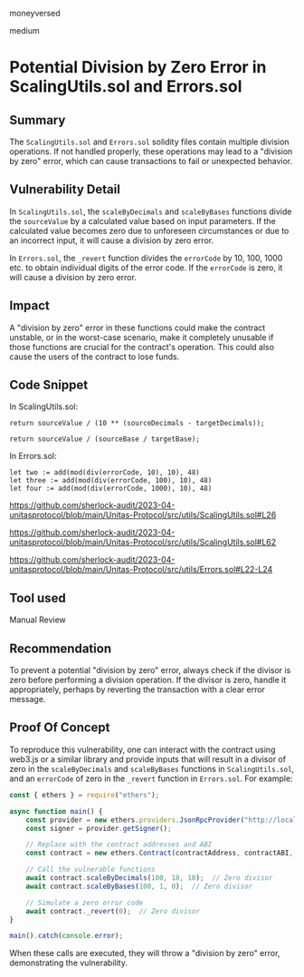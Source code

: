 moneyversed

medium

# Potential Division by Zero Error in ScalingUtils.sol and Errors.sol

## Summary

The `ScalingUtils.sol` and `Errors.sol` solidity files contain multiple division operations. If not handled properly, these operations may lead to a "division by zero" error, which can cause transactions to fail or unexpected behavior.

## Vulnerability Detail

In `ScalingUtils.sol`, the `scaleByDecimals` and `scaleByBases` functions divide the `sourceValue` by a calculated value based on input parameters. If the calculated value becomes zero due to unforeseen circumstances or due to an incorrect input, it will cause a division by zero error.

In `Errors.sol`, the `_revert` function divides the `errorCode` by 10, 100, 1000 etc. to obtain individual digits of the error code. If the `errorCode` is zero, it will cause a division by zero error.

## Impact

A "division by zero" error in these functions could make the contract unstable, or in the worst-case scenario, make it completely unusable if those functions are crucial for the contract's operation. This could also cause the users of the contract to lose funds.

## Code Snippet

In ScalingUtils.sol:

```solidity
return sourceValue / (10 ** (sourceDecimals - targetDecimals));
```
```solidity
return sourceValue / (sourceBase / targetBase);
```
In Errors.sol:

```solidity
let two := add(mod(div(errorCode, 10), 10), 48)
let three := add(mod(div(errorCode, 100), 10), 48)
let four := add(mod(div(errorCode, 1000), 10), 48)
```

https://github.com/sherlock-audit/2023-04-unitasprotocol/blob/main/Unitas-Protocol/src/utils/ScalingUtils.sol#L26

https://github.com/sherlock-audit/2023-04-unitasprotocol/blob/main/Unitas-Protocol/src/utils/ScalingUtils.sol#L62

https://github.com/sherlock-audit/2023-04-unitasprotocol/blob/main/Unitas-Protocol/src/utils/Errors.sol#L22-L24

## Tool used

Manual Review

## Recommendation

To prevent a potential "division by zero" error, always check if the divisor is zero before performing a division operation. If the divisor is zero, handle it appropriately, perhaps by reverting the transaction with a clear error message.

## Proof Of Concept

To reproduce this vulnerability, one can interact with the contract using web3.js or a similar library and provide inputs that will result in a divisor of zero in the `scaleByDecimals` and `scaleByBases` functions in `ScalingUtils.sol`, and an `errorCode` of zero in the `_revert` function in `Errors.sol`. For example:

```javascript
const { ethers } = require("ethers");

async function main() {
    const provider = new ethers.providers.JsonRpcProvider("http://localhost:8545");
    const signer = provider.getSigner();

    // Replace with the contract addresses and ABI
    const contract = new ethers.Contract(contractAddress, contractABI, signer);

    // Call the vulnerable functions
    await contract.scaleByDecimals(100, 18, 18);  // Zero divisor
    await contract.scaleByBases(100, 1, 0);  // Zero divisor

    // Simulate a zero error code
    await contract._revert(0);  // Zero divisor
}

main().catch(console.error);
```

When these calls are executed, they will throw a "division by zero" error, demonstrating the vulnerability.